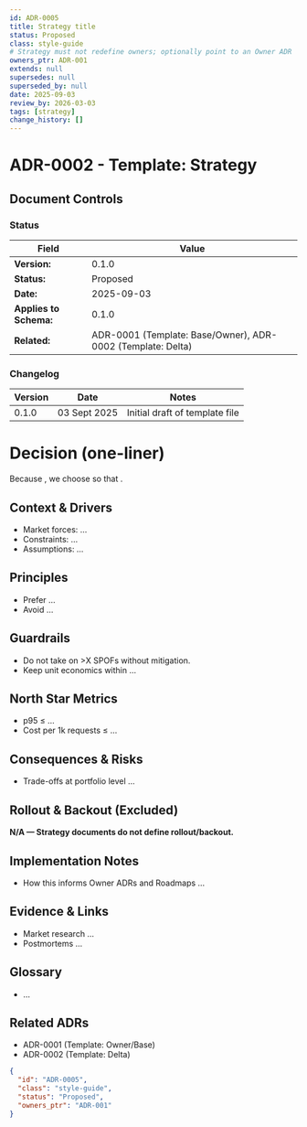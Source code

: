 ```yaml
---
id: ADR-0005
title: Strategy title
status: Proposed
class: style-guide
# Strategy must not redefine owners; optionally point to an Owner ADR
owners_ptr: ADR-001
extends: null
supersedes: null
superseded_by: null
date: 2025-09-03
review_by: 2026-03-03
tags: [strategy]
change_history: []
---
```


# ADR-0002 - Template: Strategy

## Document Controls

### Status

| Field                  | Value                                   |
| ---------------------- | --------------------------------------- |
| **Version:**           | 0.1.0                                   |
| **Status:**            | Proposed                                |
| **Date:**              | 2025-09-03                              |
| **Applies to Schema:** | 0.1.0                                   |
| **Related:**           | ADR-0001 (Template: Base/Owner), ADR-0002 (Template: Delta) |

### Changelog

| Version | Date         | Notes                                        |
| ------- | ------------ | -------------------------------------------- |
| 0.1.0   | 03 Sept 2025 | Initial draft of template file               |

# Decision (one-liner)
<!-- key: decision_one_liner -->
Because <long-range driver>, we choose <strategic direction> so that <north star>.

## Context & Drivers
<!-- key: context_and_drivers -->
- Market forces: …
- Constraints: …
- Assumptions: …

## Principles
<!-- key: principles -->
- Prefer …
- Avoid …

## Guardrails
<!-- key: guardrails -->
- Do not take on >X SPOFs without mitigation.
- Keep unit economics within …

## North Star Metrics
<!-- key: north_star_metrics -->
- p95 ≤ …
- Cost per 1k requests ≤ …

## Consequences & Risks
<!-- key: consequences_and_risks -->
- Trade-offs at portfolio level …

## Rollout & Backout (Excluded) 
<!-- non-normative: Strategy ADRs exclude rollout/backout; see Style Guide §7 (ADR-SCHEMA-021). -->
**N/A — Strategy documents do not define rollout/backout.**

## Implementation Notes
<!-- key: implementation_notes -->
- How this informs Owner ADRs and Roadmaps …

## Evidence & Links
<!-- key: evidence_and_links -->
- Market research …
- Postmortems …

## Glossary
<!-- key: glossary -->
- …

## Related ADRs
<!-- key: related_adrs -->
- ADR-0001 (Template: Owner/Base)
- ADR-0002 (Template: Delta)

<!-- llm_tail:begin -->
```json
{
  "id": "ADR-0005",
  "class": "style-guide",
  "status": "Proposed",
  "owners_ptr": "ADR-001"
}
```
<!-- llm_tail:end -->